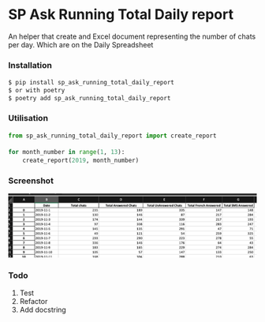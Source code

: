 # SP Ask Running Total Daily report
An helper that create and Excel document representing the number of chats per day. Which are on the Daily Spreadsheet

### Installation

    $ pip install sp_ask_running_total_daily_report
    $ or with poetry
    $ poetry add sp_ask_running_total_daily_report

### Utilisation
```python
from sp_ask_running_total_daily_report import create_report

for month_number in range(1, 13):
    create_report(2019, month_number)
```

### Screenshot
![screenshot of app](screenshots/screenshot2.png)


### Todo
1.  Test
2.  Refactor
3.  Add docstring